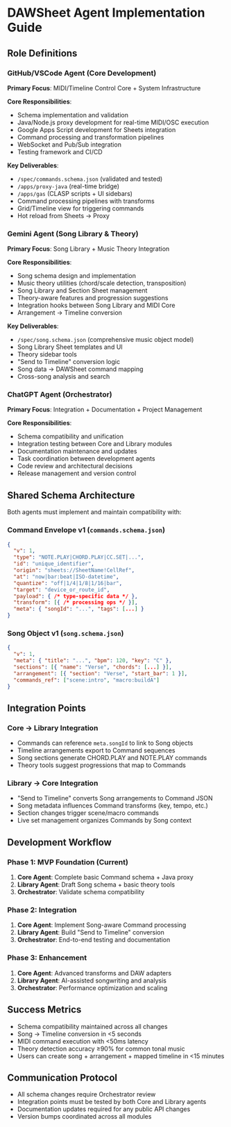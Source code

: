 # DAWSheet Agent Implementation Guide

## Role Definitions

### GitHub/VSCode Agent (Core Development)
**Primary Focus**: MIDI/Timeline Control Core + System Infrastructure

**Core Responsibilities**:
- Schema implementation and validation
- Java/Node.js proxy development for real-time MIDI/OSC execution
- Google Apps Script development for Sheets integration
- Command processing and transformation pipelines
- WebSocket and Pub/Sub integration
- Testing framework and CI/CD

**Key Deliverables**:
- `/spec/commands.schema.json` (validated and tested)
- `/apps/proxy-java` (real-time bridge) 
- `/apps/gas` (CLASP scripts + UI sidebars)
- Command processing pipelines with transforms
- Grid/Timeline view for triggering commands
- Hot reload from Sheets → Proxy

### Gemini Agent (Song Library & Theory)
**Primary Focus**: Song Library + Music Theory Integration

**Core Responsibilities**:
- Song schema design and implementation
- Music theory utilities (chord/scale detection, transposition)
- Song Library and Section Sheet management
- Theory-aware features and progression suggestions
- Integration hooks between Song Library and MIDI Core
- Arrangement → Timeline conversion

**Key Deliverables**:
- `/spec/song.schema.json` (comprehensive music object model)
- Song Library Sheet templates and UI
- Theory sidebar tools
- "Send to Timeline" conversion logic
- Song data → DAWSheet command mapping
- Cross-song analysis and search

### ChatGPT Agent (Orchestrator)
**Primary Focus**: Integration + Documentation + Project Management

**Core Responsibilities**:
- Schema compatibility and unification
- Integration testing between Core and Library modules
- Documentation maintenance and updates
- Task coordination between development agents
- Code review and architectural decisions
- Release management and version control

## Shared Schema Architecture

Both agents must implement and maintain compatibility with:

### Command Envelope v1 (`commands.schema.json`)
```json
{
  "v": 1,
  "type": "NOTE.PLAY|CHORD.PLAY|CC.SET|...",
  "id": "unique_identifier",
  "origin": "sheets://SheetName!CellRef",
  "at": "now|bar:beat|ISO-datetime", 
  "quantize": "off|1/4|1/8|1/16|bar",
  "target": "device_or_route_id",
  "payload": { /* type-specific data */ },
  "transform": [{ /* processing ops */ }],
  "meta": { "songId": "...", "tags": [...] }
}
```

### Song Object v1 (`song.schema.json`)
```json
{
  "v": 1,
  "meta": { "title": "...", "bpm": 120, "key": "C" },
  "sections": [{ "name": "Verse", "chords": [...] }],
  "arrangement": [{ "section": "Verse", "start_bar": 1 }],
  "commands_ref": ["scene:intro", "macro:buildA"]
}
```

## Integration Points

### Core → Library Integration
- Commands can reference `meta.songId` to link to Song objects
- Timeline arrangements export to Command sequences
- Song sections generate CHORD.PLAY and NOTE.PLAY commands
- Theory tools suggest progressions that map to Commands

### Library → Core Integration  
- "Send to Timeline" converts Song arrangements to Command JSON
- Song metadata influences Command transforms (key, tempo, etc.)
- Section changes trigger scene/macro commands
- Live set management organizes Commands by Song context

## Development Workflow

### Phase 1: MVP Foundation (Current)
1. **Core Agent**: Complete basic Command schema + Java proxy
2. **Library Agent**: Draft Song schema + basic theory tools  
3. **Orchestrator**: Validate schema compatibility

### Phase 2: Integration
1. **Core Agent**: Implement Song-aware Command processing
2. **Library Agent**: Build "Send to Timeline" conversion
3. **Orchestrator**: End-to-end testing and documentation

### Phase 3: Enhancement
1. **Core Agent**: Advanced transforms and DAW adapters
2. **Library Agent**: AI-assisted songwriting and analysis
3. **Orchestrator**: Performance optimization and scaling

## Success Metrics
- Schema compatibility maintained across all changes
- Song → Timeline conversion in <5 seconds
- MIDI command execution with <50ms latency
- Theory detection accuracy ≥90% for common tonal music
- Users can create song + arrangement + mapped timeline in <15 minutes

## Communication Protocol
- All schema changes require Orchestrator review
- Integration points must be tested by both Core and Library agents
- Documentation updates required for any public API changes
- Version bumps coordinated across all modules